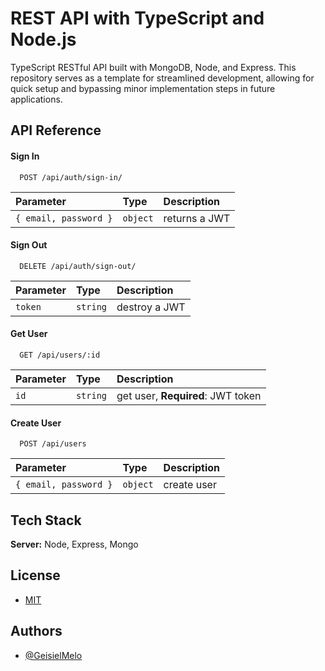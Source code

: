 
# REST API with TypeScript and Node.js

TypeScript RESTful API built with MongoDB, Node, and Express. This repository serves as a template for streamlined development, allowing for quick setup and bypassing minor implementation steps in future applications.

## API Reference

#### Sign In

```http
  POST /api/auth/sign-in/
```

| Parameter | Type     | Description                |
| :-------- | :------- | :------------------------- |
| `{ email, password }` | `object` | returns a JWT |

#### Sign Out

```http
  DELETE /api/auth/sign-out/
```

| Parameter | Type     | Description                |
| :-------- | :------- | :------------------------- |
| `token`| `string` | destroy a JWT |

#### Get User

```http
  GET /api/users/:id
```

| Parameter | Type     | Description                |
| :-------- | :------- | :------------------------- |
| `id` | `string`  | get user, **Required**: JWT token |

#### Create User

```http
  POST /api/users
```

| Parameter | Type     | Description                |
| :-------- | :------- | :------------------------- |
| `{ email, password }` | `object` | create user |

## Tech Stack

**Server:** Node, Express, Mongo


## License

- [MIT](https://choosealicense.com/licenses/mit/)


## Authors

- [@GeisielMelo](https://www.github.com/GeisielMelo)

